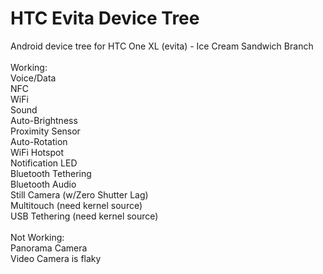 HTC Evita Device Tree
========================

Android device tree for HTC One XL (evita) - Ice Cream Sandwich Branch<br><br>
Working:<br>
Voice/Data<br>
NFC<br>
WiFi<br>
Sound<br>
Auto-Brightness<br>
Proximity Sensor<br>
Auto-Rotation<br>
WiFi Hotspot<br>
Notification LED<br>
Bluetooth Tethering<br>
Bluetooth Audio<br>
Still Camera (w/Zero Shutter Lag)<br>
Multitouch (need kernel source)<br>
USB Tethering (need kernel source)<br>
<br>
Not Working:<br>
Panorama Camera<br>
Video Camera is flaky<br>
